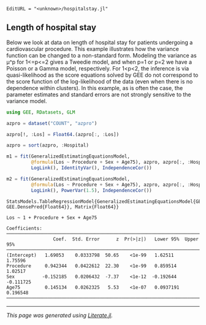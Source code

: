 ```@meta
EditURL = "<unknown>/hospitalstay.jl"
```

## Length of hospital stay

Below we look at data on length of hospital stay for patients
undergoing a cardiovascular procedure.  This example illustrates how
the variance function can be changed to a non-standard form.  Modeling
the variance as μ^p for 1<=p<=2 gives a Tweedie model, and when p=1 or
p=2 we have a Poisson or a Gamma model, respectively.  For 1<p<2, the
inference is via quasi-likelihood as the score equations solved by GEE
do not correspond to the score function of the log-likelihood of the
data (even when there is no dependence within clusters).  In this
example, as is often the case, the parameter estimates and standard
errors are not strongly sensitive to the variance model.

````julia
using GEE, RDatasets, GLM

azpro = dataset("COUNT", "azpro")

azpro[!, :Los] = Float64.(azpro[:, :Los])

azpro = sort(azpro, :Hospital)

m1 = fit(GeneralizedEstimatingEquationsModel,
         @formula(Los ~ Procedure + Sex + Age75), azpro, azpro[:, :Hospital],
         LogLink(), IdentityVar(), IndependenceCor())

m2 = fit(GeneralizedEstimatingEquationsModel,
         @formula(Los ~ Procedure + Sex + Age75), azpro, azpro[:, :Hospital],
         LogLink(), PowerVar(1.5), IndependenceCor())
````

````
StatsModels.TableRegressionModel{GeneralizedEstimatingEquationsModel{GEE.GEEResp{Float64}, GEE.DensePred{Float64}}, Matrix{Float64}}

Los ~ 1 + Procedure + Sex + Age75

Coefficients:
──────────────────────────────────────────────────────────────────────────
                 Coef.  Std. Error      z  Pr(>|z|)   Lower 95%  Upper 95%
──────────────────────────────────────────────────────────────────────────
(Intercept)   1.69053    0.0333798  50.65    <1e-99   1.62511     1.75596
Procedure     0.942344   0.0422612  22.30    <1e-99   0.859514    1.02517
Sex          -0.152185   0.0206432  -7.37    <1e-12  -0.192644   -0.111725
Age75         0.145134   0.0262325   5.53    <1e-07   0.0937191   0.196548
──────────────────────────────────────────────────────────────────────────
````

---

*This page was generated using [Literate.jl](https://github.com/fredrikekre/Literate.jl).*

